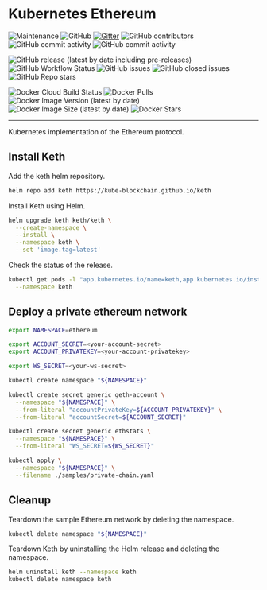 # Kubernetes Ethereum

![Maintenance](https://img.shields.io/maintenance/yes/2020)
![GitHub](https://img.shields.io/github/license/kube-blockchain/keth)
[![Gitter](https://badges.gitter.im/kube-blockchain/keth.svg)](https://gitter.im/kube-blockchain/keth?utm_source=badge&utm_medium=badge&utm_campaign=pr-badge)
![GitHub contributors](https://img.shields.io/github/contributors-anon/kube-blockchain/keth)
![GitHub commit activity](https://img.shields.io/github/commit-activity/y/kube-blockchain/keth)
![GitHub commit activity](https://img.shields.io/github/commit-activity/m/kube-blockchain/keth)

![GitHub release (latest by date including pre-releases)](https://img.shields.io/github/v/release/kube-blockchain/keth?include_prereleases)
![GitHub Workflow Status](https://img.shields.io/github/workflow/status/kube-blockchain/keth/Docker)
![GitHub issues](https://img.shields.io/github/issues-raw/kube-blockchain/keth)
![GitHub closed issues](https://img.shields.io/github/issues-closed/kube-blockchain/keth)
![GitHub Repo stars](https://img.shields.io/github/stars/kube-blockchain/keth?label=github%20stars)

![Docker Cloud Build Status](https://img.shields.io/docker/cloud/build/kubeblockchain/keth)
![Docker Pulls](https://img.shields.io/docker/pulls/kubeblockchain/keth.svg)
![Docker Image Version (latest by date)](https://img.shields.io/docker/v/kubeblockchain/keth?label=image%20version)
![Docker Image Size (latest by date)](https://img.shields.io/docker/image-size/kubeblockchain/keth)
![Docker Stars](https://img.shields.io/docker/stars/kubeblockchain/keth)

------------------------------------------------------------

Kubernetes implementation of the Ethereum protocol.

## Install Keth

Add the keth helm repository.

```sh
helm repo add keth https://kube-blockchain.github.io/keth
```

Install Keth using Helm.

```sh
helm upgrade keth keth/keth \
  --create-namespace \
  --install \
  --namespace keth \
  --set 'image.tag=latest'
```

Check the status of the release.

```sh
kubectl get pods -l "app.kubernetes.io/name=keth,app.kubernetes.io/instance=keth" \
  --namespace keth
```

## Deploy a private ethereum network

```sh
export NAMESPACE=ethereum
```

```sh
export ACCOUNT_SECRET=<your-account-secret>
export ACCOUNT_PRIVATEKEY=<your-account-privatekey>
```

```sh
export WS_SECRET=<your-ws-secret>
```

```sh
kubectl create namespace "${NAMESPACE}"
```

```sh
kubectl create secret generic geth-account \
  --namespace "${NAMESPACE}" \
  --from-literal "accountPrivateKey=${ACCOUNT_PRIVATEKEY}" \
  --from-literal "accountSecret=${ACCOUNT_SECRET}"
```

```sh
kubectl create secret generic ethstats \
  --namespace "${NAMESPACE}" \
  --from-literal "WS_SECRET=${WS_SECRET}"
```

```sh
kubectl apply \
  --namespace "${NAMESPACE}" \
  --filename ./samples/private-chain.yaml
```

## Cleanup

Teardown the sample Ethereum network by deleting the namespace.

```sh
kubectl delete namespace "${NAMESPACE}"
```

Teardown Keth by uninstalling the Helm release and deleting the namespace.

```sh
helm uninstall keth --namespace keth
kubectl delete namespace keth
```

